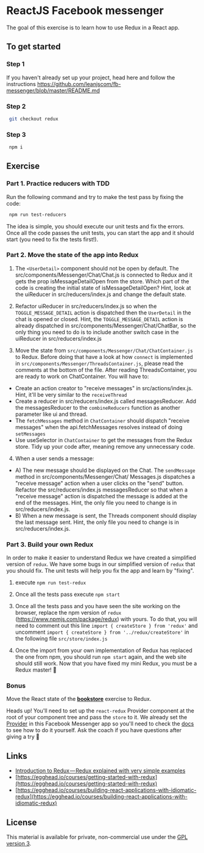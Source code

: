 # ReactJS Facebook messenger

The goal of this exercise is to learn how to use Redux in a React app.

## To get started

### Step 1

If you haven't already set up your project, head here and follow the instructions https://github.com/leanjscom/fb-messenger/blob/master/README.md

### Step 2

```sh
 git checkout redux
```

### Step 3

```sh
 npm i
```

## Exercise

### Part 1. Practice reducers with TDD

Run the following command and try to make the test pass by fixing the code:

```sh
 npm run test-reducers
```

The idea is simple, you should execute our unit tests and fix the errors. Once all the code passes the unit tests, you can start the app and it should start (you need to fix the tests first!).

### Part 2. Move the state of the app into Redux

1. The `<UserDetail>` component should not be open by default. The src/components/Messenger/Chat/Chat.js is connected to Redux and it gets the prop isMessageDetailOpen from the store. Which part of the code is creating the initial state of isMessageDetailOpen? Hint, look at the uiReducer in src/reducers/index.js and change the default state.

2. Refactor uiReducer in src/reducers/index.js so when the `TOGGLE_MESSAGE_DETAIL` action is dispatched then the `UserDetail` in the chat is opened or closed. Hint, the `TOGGLE_MESSAGE_DETAIL` action is already dispatched in src/components/Messenger/Chat/ChatBar, so the only thing you need to do is to include another switch case in the uiReducer in src/reducers/index.js

3. Move the state from `src/components/Messenger/Chat/ChatContainer.js` to Redux. Before doing that have a look at how `connect` is implemented in `src/components/Messenger/ThreadsContainer.js`, please read the comments at the bottom of the file. After reading ThreadsContainer, you are ready to work on ChatContainer. You will have to:

- Create an action creator to "receive messages" in src/actions/index.js. Hint, it'll be very similar to the `receiveThread`
- Create a reducer in src/reducers/index.js called messagesReducer. Add the messagesReducer to the `combineReducers` function as another parameter like ui and thread.
- The `fetchMessages` method in `ChatContainer` should dispatch "receive messages" when the api.fetchMessages resolves instead of doing `setMessages`
- Use useSelector in `ChatContainer` to get the messages from the Redux store. Tidy up your code after, meaning remove any unnecessary code.

4. When a user sends a message:

- A) The new message should be displayed on the Chat. The `sendMessage` method in src/components/Messenger/Chat/
  Messages.js dispatches a "receive message" action when a user clicks on the "send" button. Refactor the src/reducers/index.js messagesReducer so that when a "receive message" action is dispatched the message is added at the end of the messages. Hint, the only file you need to change is in src/reducers/index.js.
- B) When a new message is sent, the Threads component should display the last message sent. Hint, the only file you need to change is in src/reducers/index.js.

### Part 3. Build your own Redux

In order to make it easier to understand Redux we have created a simplified version of `redux`. We have some bugs in our simplified version of `redux` that you should fix. The unit tests will help you fix the app and learn by "fixing".

1. execute `npm run test-redux`

2. Once all the tests pass execute `npm start`

3. Once all the tests pass and you have seen the site working on the browser, replace the npm version of `redux` (https://www.npmjs.com/package/redux) with yours. To do that, you will need to comment out this line `import { createStore } from 'redux'` and uncomment `import { createStore } from '../redux/createStore'` in the following file `src/store/index.js`

4. Once the import from your own implementation of Redux has replaced the one from npm, you should run `npm start` again, and the web site should still work. Now that you have fixed my mini Redux, you must be a Redux master! 🙂

### Bonus

Move the React state of the [**bookstore**](https://github.com/reactgraphqlacademy/thinking-in-react/tree/hooks) exercise to Redux.

Heads up! You'll need to set up the `react-redux` Provider component at the root of your component tree and pass the `store` to it. We already set the [Provider](https://github.com/reactgraphqlacademy/fb-messenger/blob/redux/src/components/Root.js#L9) in this Facebook Messenger app so you'll need to check the [docs](https://react-redux.js.org/api/provider) to see how to do it yourself. Ask the coach if you have questions after giving a try 🙂

## Links

- [Introduction to Redux — Redux explained with very simple examples](https://reactjs.academy/blog/introduction-to-redux-explained-with-simple-examples/)
- [https://egghead.io/courses/getting-started-with-redux](https://egghead.io/courses/getting-started-with-redux)
- [https://egghead.io/courses/building-react-applications-with-idiomatic-redux](https://egghead.io/courses/building-react-applications-with-idiomatic-redux)

## License

This material is available for private, non-commercial use under the [GPL version 3](http://www.gnu.org/licenses/gpl-3.0-standalone.html).
